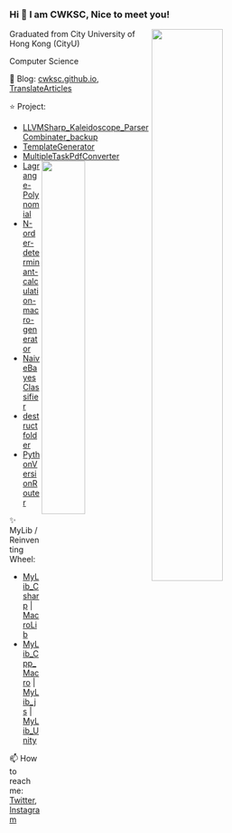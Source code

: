 ### Hi 👋 I am CWKSC, Nice to meet you!

<img width="50%" align="right" src="https://github-readme-stats.vercel.app/api?username=CWKSC&theme=react" />

Graduated from City University of Hong Kong (CityU) 

Computer Science

:book: Blog: [cwksc.github.io](https://cwksc.github.io/), [TranslateArticles](https://cwksc.github.io/TranslateArticles/)

:star: Project:
- [LLVMSharp_Kaleidoscope_ParserCombinater_backup](https://github.com/CWKSC/LLVMSharp_Kaleidoscope_ParserCombinater_backup)
- [TemplateGenerator](https://github.com/CWKSC/TemplateGenerator) 
- [MultipleTaskPdfConverter](https://github.com/CWKSC/MultipleTaskPdfConverter) <img width="40%" align="right" src="https://github-readme-stats.vercel.app/api/top-langs/?username=CWKSC&layout=compact&hide=SWIG,HTML,CSS,SCSS&theme=react" />
- [Lagrange-Polynomial](https://github.com/CWKSC/Lagrange-Polynomial)
- [N-order-determinant-calculation-macro-generator](https://github.com/CWKSC/N-order-determinant-calculation-macro-generator)
- [NaiveBayesClassifier](https://github.com/CWKSC/NaiveBayesClassifier)
- [destructfolder](https://github.com/CWKSC/destructfolder)
- [PythonVersionRouter](https://github.com/CWKSC/PythonVersionRouter)

:sparkles: MyLib / Reinventing Wheel: 
- [MyLib_Csharp](https://github.com/CWKSC/MyLib_Csharp) | [MacroLib](https://github.com/CWKSC/MacroLib)
- [MyLib_Cpp_Macro](https://github.com/CWKSC/MyLib_Cpp_Macro) | [MyLib_js](https://github.com/CWKSC/MyLib_js) | [MyLib_Unity](https://github.com/CWKSC/MyLib_Unity)

📫 How to reach me: [Twitter](https://twitter.com/realCWKSC), [Instagram](https://www.instagram.com/cwksc/)


<!--
**CWKSC/CWKSC** is a ✨ _special_ ✨ repository because its `README.md` (this file) appears on your GitHub profile.

Here are some ideas to get you started:

- 🔭 I’m currently working on ...
- 🌱 I’m currently learning ...
- 👯 I’m looking to collaborate on ...
- 🤔 I’m looking for help with ...
- 💬 Ask me about ...
- 📫 How to reach me: ...
- 😄 Pronouns: ...
- ⚡ Fun fact: ...

- . . . ⚡ Looking at [MyGithubRepositories](https://github.com/CWKSC/MyGithubRepositories) for more! OW<
-->

